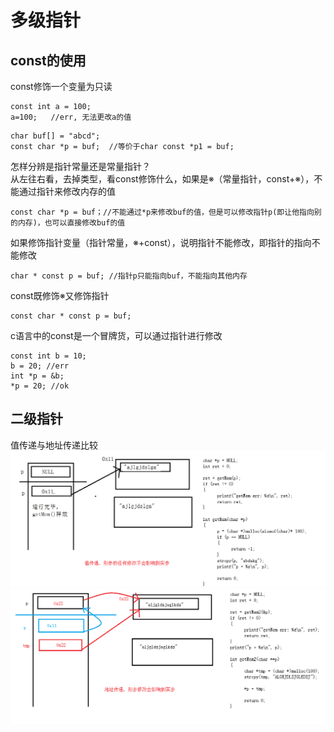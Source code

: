 # 多级指针
## const的使用  
const修饰一个变量为只读  
```
const int a = 100;
a=100;   //err, 无法更改a的值
```
```
char buf[] = "abcd";
const char *p = buf;  //等价于char const *p1 = buf;
```
怎样分辨是指针常量还是常量指针？  
从左往右看，去掉类型，看const修饰什么，如果是※（常量指针，const+※），不能通过指针来修改内存的值  
```
const char *p = buf；//不能通过*p来修改buf的值，但是可以修改指针p(即让他指向别的内存)，也可以直接修改buf的值
```
如果修饰指针变量（指针常量，※+const），说明指针不能修改，即指针的指向不能修改  
```
char * const p = buf; //指针p只能指向buf，不能指向其他内存
```
const既修饰※又修饰指针  
```
const char * const p = buf;
```
c语言中的const是一个冒牌货，可以通过指针进行修改  
```
const int b = 10;
b = 20; //err
int *p = &b;
*p = 20; //ok
```
## 二级指针
值传递与地址传递比较  
![值传递](1.png)  
![参数传递](2.png)  

